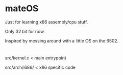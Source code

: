 # mateOS 
Just for learning x86 assembly/cpu stuff.

Only 32 bit for now. 

Inspired by messing around with a little OS on the 6502.

# 
src/kernel.c < main entrypoint

src/arch/i686/ < x86 specific code
